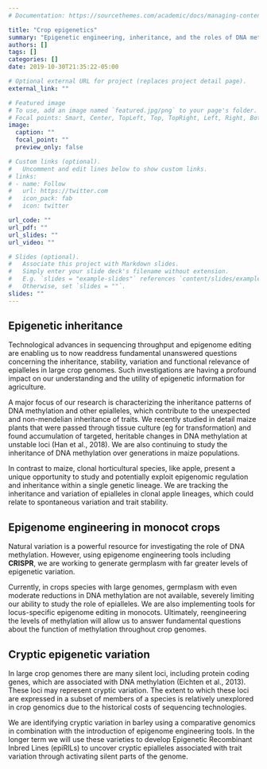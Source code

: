 ```yaml
---
# Documentation: https://sourcethemes.com/academic/docs/managing-content/

title: "Crop epigenetics"
summary: "Epigenetic engineering, inheritance, and the roles of DNA methylation"
authors: []
tags: []
categories: []
date: 2019-10-30T21:35:22-05:00

# Optional external URL for project (replaces project detail page).
external_link: ""

# Featured image
# To use, add an image named `featured.jpg/png` to your page's folder.
# Focal points: Smart, Center, TopLeft, Top, TopRight, Left, Right, BottomLeft, Bottom, BottomRight.
image:
  caption: ""
  focal_point: ""
  preview_only: false

# Custom links (optional).
#   Uncomment and edit lines below to show custom links.
# links:
# - name: Follow
#   url: https://twitter.com
#   icon_pack: fab
#   icon: twitter

url_code: ""
url_pdf: ""
url_slides: ""
url_video: ""

# Slides (optional).
#   Associate this project with Markdown slides.
#   Simply enter your slide deck's filename without extension.
#   E.g. `slides = "example-slides"` references `content/slides/example-slides.md`.
#   Otherwise, set `slides = ""`.
slides: ""
---
```


## Epigenetic inheritance
Technological advances in sequencing throughput and epigenome editing are enabling us to now readdress fundamental unanswered questions concerning the inheritance, stability, variation and functional relevance of epialleles in large crop genomes. Such investigations are having a profound impact on our understanding and the utility of epigenetic information for agriculture.

A major focus of our research is characterizing the inheritance patterns of DNA methylation and other epialleles, which contribute to the unexpected and non-mendelian inheritance of traits. We recently studied in detail maize plants that were passed through tissue culture (eg for transformation) and found accumulation of targeted, heritable changes in DNA methylation at unstable loci ​(Han et al., 2018)​. We are also continuing to study the inheritance of DNA methylation over generations in maize populations.

In contrast to maize, clonal horticultural species, like apple, present a unique opportunity to study and potentially exploit epigenomic regulation and inheritance within a single genetic lineage. We are tracking the inheritance and variation of epialleles in clonal apple lineages, which could relate to spontaneous variation and trait stability.

## Epigenome engineering in monocot crops
Natural variation is a powerful resource for investigating the role of DNA methylation. However, using epigenome engineering tools including **CRISPR**, we are working to generate germplasm with far greater levels of epigenetic variation.

Currently, in crops species with large genomes, germplasm with even moderate reductions in DNA methylation are not available, severely limiting our ability to study the role of epialleles. We are also implementing tools for locus-specific epigenome editing in monocots. Ultimately, reengineering the levels of methylation will allow us to answer fundamental questions about the function of methylation throughout crop genomes.

## Cryptic epigenetic variation
In large crop genomes there are many silent loci, including protein coding genes, which are associated with DNA methylation ​(Eichten et al., 2013)​. These loci may represent cryptic variation. The extent to which these loci are expressed in a subset of members of a species is relatively unexplored in crop genomics due to the historical costs of sequencing technologies.

We are identifying cryptic variation in barley using a comparative genomics in combination with the introduction of epigenome engineering tools. In the longer term we will use these varieties to develop Epigenetic Recombinant Inbred Lines (epiRILs) to uncover cryptic epialleles associated with trait variation through activating silent parts of the genome.

